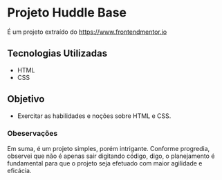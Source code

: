 # Projeto Huddle Base
É um projeto extraído do https://www.frontendmentor.io

## Tecnologias Utilizadas
- HTML
- CSS

## Objetivo
- Exercitar as habilidades e noções sobre HTML e CSS.

### Obeservações
Em suma, é um projeto simples, porém intrigante. Conforme progredia, observei que não é apenas sair digitando código, digo, o planejamento é fundamental para que o projeto seja efetuado com maior agilidade e eficácia.